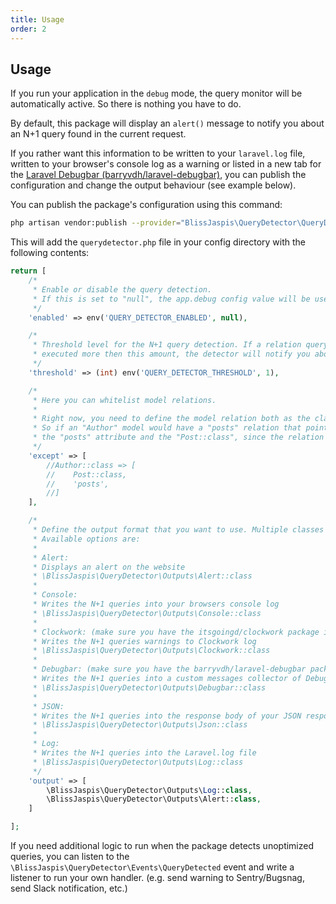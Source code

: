 ```yaml
---
title: Usage
order: 2
---
```


## Usage

If you run your application in the `debug` mode, the query monitor will be automatically active. So there is nothing you have to do.

By default, this package will display an `alert()` message to notify you about an N+1 query found in the current request. 

If you rather want this information to be written to your `laravel.log` file, written to your browser's console log as a warning or listed in a new tab for the [Laravel Debugbar (barryvdh/laravel-debugbar)](https://github.com/barryvdh/laravel-debugbar), you can publish the configuration and change the output behaviour (see example below).

You can publish the package's configuration using this command:

```bash
php artisan vendor:publish --provider="BlissJaspis\QueryDetector\QueryDetectorServiceProvider"
```

This will add the `querydetector.php` file in your config directory with the following contents:

```php
return [
    /*
     * Enable or disable the query detection.
     * If this is set to "null", the app.debug config value will be used.
     */
    'enabled' => env('QUERY_DETECTOR_ENABLED', null),

    /*
     * Threshold level for the N+1 query detection. If a relation query will be
     * executed more then this amount, the detector will notify you about it.
     */
    'threshold' => (int) env('QUERY_DETECTOR_THRESHOLD', 1),

    /*
     * Here you can whitelist model relations.
     *
     * Right now, you need to define the model relation both as the class name and the attribute name on the model.
     * So if an "Author" model would have a "posts" relation that points to a "Post" class, you need to add both
     * the "posts" attribute and the "Post::class", since the relation can get resolved in multiple ways.
     */
    'except' => [
        //Author::class => [
        //    Post::class,
        //    'posts',
        //]
    ],

    /*
     * Define the output format that you want to use. Multiple classes are supported.
     * Available options are:
     *
     * Alert:
     * Displays an alert on the website
     * \BlissJaspis\QueryDetector\Outputs\Alert::class
     *
     * Console:
     * Writes the N+1 queries into your browsers console log
     * \BlissJaspis\QueryDetector\Outputs\Console::class
     *
     * Clockwork: (make sure you have the itsgoingd/clockwork package installed)
     * Writes the N+1 queries warnings to Clockwork log
     * \BlissJaspis\QueryDetector\Outputs\Clockwork::class
     *
     * Debugbar: (make sure you have the barryvdh/laravel-debugbar package installed)
     * Writes the N+1 queries into a custom messages collector of Debugbar
     * \BlissJaspis\QueryDetector\Outputs\Debugbar::class
     *
     * JSON:
     * Writes the N+1 queries into the response body of your JSON responses
     * \BlissJaspis\QueryDetector\Outputs\Json::class
     *
     * Log:
     * Writes the N+1 queries into the Laravel.log file
     * \BlissJaspis\QueryDetector\Outputs\Log::class
     */
    'output' => [
        \BlissJaspis\QueryDetector\Outputs\Log::class,
        \BlissJaspis\QueryDetector\Outputs\Alert::class,
    ]

];
```

If you need additional logic to run when the package detects unoptimized queries, you can listen to the `\BlissJaspis\QueryDetector\Events\QueryDetected` event and write a listener to run your own handler. (e.g. send warning to Sentry/Bugsnag, send Slack notification, etc.)
